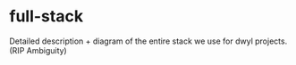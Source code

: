 # full-stack
Detailed description + diagram of the entire stack we use for dwyl projects. (RIP Ambiguity)
